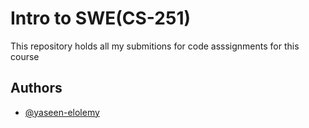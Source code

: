 
# Intro to SWE(CS-251)

This repository holds all my submitions for code asssignments for this course


## Authors

- [@yaseen-elolemy](https://www.github.com/octokatherine)


